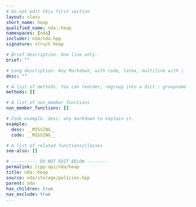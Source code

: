 ```yaml
---
# Do not edit this first section
layout: class
short_name: heap
qualified_name: nda::heap
namespaces: [nda]
includer: nda/nda.hpp
signature: struct heap

# Brief description. One line only.
brief: ""

# Long description. Any Markdown, with code, latex, multiline with |
desc: ""

# A list of methods. You can reorder, regroup into a dict : groupname -> list
methods: []

# A list of non_member_functions
non_member_functions: []

# Code example. desc: any markdown to explain it.
example:
  desc: __MISSING__
  code: __MISSING__

# A list of related functions/classes
see-also: []

# ---------- DO NOT EDIT BELOW --------
permalink: /cpp-api/nda/heap
title: nda::heap
source: nda/storage/policies.hpp
parent: nda
has_children: true
nav_exclude: true
...
```


